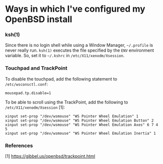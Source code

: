 # Ways in which I've configured my OpenBSD install

### ksh(1)

Since there is no login shell while using a Window Manager, `~/.profile`
is never really run. `ksh(1)` executes the file specified by the `ENV`
environment variable. So, set it to `~/.kshrc` in `/etc/X11/xenodm/Xsession`.

### Touchpad and TrackPoint

To disable the touchpad, add the following statement to `/etc/wsconsctl.conf`:  
```
mousepad.tp.disable=1
```

To be able to scroll using the TrackPoint, add the following to
`/etc/X11/xenodm/Xsession` [1]:  
```
xinput set-prop "/dev/wsmouse" "WS Pointer Wheel Emulation" 1
xinput set-prop "/dev/wsmouse" "WS Pointer Wheel Emulation Button" 2
xinput set-prop "/dev/wsmouse" "WS Pointer Wheel Emulation Axes" 6 7 4 5
xinput set-prop "/dev/wsmouse" "WS Pointer Wheel Emulation Inertia" 1
```

### References
[1] https://gibbel.us/openbsd/trackpoint.html
